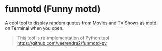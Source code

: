 # funmotd (Funny motd)

A cool tool to display random quotes from Movies and TV Shows as [motd](https://en.wikipedia.org/wiki/Message_of_the_day) on Terminal when you open.

> This tool is re-implementation of Python tool https://github.com/veerendra2/funmotd-py
